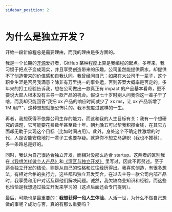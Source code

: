 ```yaml
---
sidebar_position: 2
---
```


# 为什么是独立开发？

开始一段新旅程总是需要理由，而我的理由是多方面的。

我是一个长期的[开源](https://github.com/laike9m)爱好者，GitHub 某种程度上算是我编程的起点。多年来，我习惯于把点子变成现实，并且享受创造带来的乐趣。公司虽然能提供薪水，却提供不了创造带来的价值感和自我认同。我曾经问自己：如果在大公司干一辈子，这个职业生涯是否另我满意？除非有万里挑一的事业运，否则答案大概率是否定的。多年来的打工经验告诉我，想在公司做出一款真正有 impact 的产品基本看命，更不要说大部人根本没有主导一款产品的机会。假设七十岁时别人问我你这一辈子干了啥，而我却只能回答“我把 xx 产品的响应时间减少了 xx ms，让 xx 产品新增了 1M 用户”，这种想想就挺恐怖片的。我不想度过这样的一生。

再者，我想获得不依靠公司生存的能力，而这和我的人生目标有关：我有一个想研究的课题，它可能要花费数年甚至数十年。朝九晚五可以帮我积攒金钱，在其它方面却无助于实现这个目标（比如时间占用）。此外，身处这个不确定性激增的时代，人是否能安稳地打一辈子工也要存疑。就算你不想立马辞职（我也不推荐），多一条路总是好的。

同时，我认为自己很适合独立开发，而相对没那么适合 startup。这两者的区别我在[《我想怎样做个人产品》](https://laike9m.com/blog/wo-xiang-zen-yang-zuo-ge-ren-chan-pin,148/)和[《湾区与独立开发》](https://laike9m.com/blog/wan-qu-yu-du-li-kai-fa,152/) 里写过，因此不再赘述。至于适合独立开发的结论，则是从自己的性格和过往经历得出。我喜欢创造，有很多想法，有相对合格的执行力，这些都和独立开发契合。在过去主导一款公司内部产品时，我享受和用户对话及帮他们解决问题。诚然，我欠缺商业知识和经验，而这些也恰恰是我想通过独立开发来学习的（这点后面还会专门提到）。

最后，可能也是最重要的：**我想获得一段人生体验**。人活一世，为什么不做自己想做的事呢？成功与否，真的有那么重要吗？





